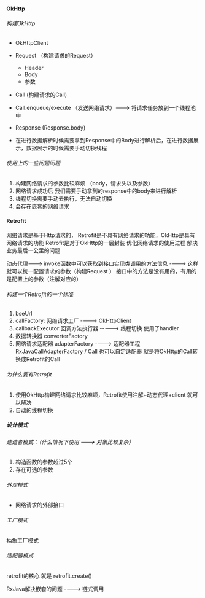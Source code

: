 #### OkHttp
###### 构建OkHttp
- OkHttpClient
- Request （构建请求的Request）
    - Header
    - Body
    - 参数
    
- Call (构建请求的Call)
- Call.enqueue/execute （发送网络请求）---> 将请求任务放到一个线程池中
- Response (Response.body)
- 在进行数据解析时候需要拿到Response中的Body进行解析后，在进行数据展示，数据展示的时候需要手动切换线程

###### 使用上的一些问题问题

1. 构建网络请求的参数比较麻烦 （body，请求头以及参数）
2. 网络请求成功后 我们需要手动拿到的response中的body来进行解析
3. 线程切换需要手动去执行，无法自动切换
4. 会存在嵌套的网络请求


#### Retrofit

网络请求是基于Http请求的，
Retrofit是不具有网络请求的功能，OkHttp是具有网络请求的功能
Retrofit是对于OkHttp的一层封装
优化网络请求的使用过程
解决业务最后一公里的问题

动态代理---> invoke函数中可以获取到接口实现类调用的方法信息 ----> 这样就可以统一配置请求的参数（构建Request ）
接口中的方法是没有用的，有用的是配置上的参数（注解对应的）

###### 构建一个Retrofit的一个标准
1. bseUrl
2. callFactory: 网络请求工厂 ----> OkHttpClient
3. callbackExecutor:回调方法执行器 -----> 线程切换 使用了handler
4. 数据转换器 converterFactory
5. 网络请求适配器 adapterFactory ----> 适配器工程 RxJavaCallAdapterFactory / Call
也可以自定适配器 就是将OkHttp的Call转换成Retrofit的Call

###### 为什么要有Retrofit
1.  使用OkHttp构建网络请求比较麻烦，Retrofit使用注解+动态代理+client 就可以解决
2.  自动的线程切换

##### 设计模式

###### 建造者模式：（什么情况下使用 ---> 对象比较复杂）
1. 构造函数的参数超过5个
2. 存在可选的参数

###### 外观模式
- 网络请求的外部接口

###### 工厂模式
抽象工厂模式

###### 适配器模式

retrofit的核心 就是 retrofit.create()


RxJava解决嵌套的问题 ----> 链式调用